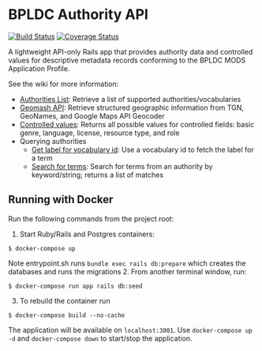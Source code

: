 # BPLDC Authority API

[![Build Status](https://travis-ci.com/boston-library/bpldc_authority_api.svg?branch=master)](https://travis-ci.com/boston-library/bpldc_authority_api) [![Coverage Status](https://coveralls.io/repos/github/boston-library/bpldc_authority_api/badge.svg?branch=master)](https://coveralls.io/github/boston-library/bpldc_authority_api?branch=master)

A lightweight API-only Rails app that provides authority data and controlled values for descriptive metadata records conforming to the BPLDC MODS Application Profile.

See the wiki for more information:

* [Authorities List](https://github.com/boston-library/bpldc_authority_api/wiki/Authorities-list): Retrieve a list of supported authorities/vocabularies
* [Geomash API](https://github.com/boston-library/bpldc_authority_api/wiki/Geomash-API): Retrieve structured geographic information from TGN, GeoNames, and Google Maps API Geocoder
* [Controlled values](https://github.com/boston-library/bpldc_authority_api/wiki/Nomenclature-controlled-values): Returns all possible values for controlled fields: basic genre, language, license, resource type, and role
* Querying authorities
    * [Get label for vocabulary id](https://github.com/boston-library/bpldc_authority_api/wiki/Querying-authorities:-get-label-for-vocabulary-id): Use a vocabulary id to fetch the label for a term
    * [Search for terms](https://github.com/boston-library/bpldc_authority_api/wiki/Querying-authorities:-search-for-terms): Search for terms from an authority by keyword/string; returns a list of matches

## Running with Docker

Run the following commands from the project root:

1. Start Ruby/Rails and Postgres containers:
```
$ docker-compose up

```
Note entrypoint.sh runs `bundle exec rails db:prepare` which creates the databases and runs the migrations
2. From another terminal window, run:
```
$ docker-compose run app rails db:seed
```
3. To rebuild the container run
```
$ docker-compose build --no-cache
```
The application will be available on `localhost:3001`. Use `docker-compose up -d` and `docker-compose down` to start/stop the application.


<!-- ## Pipeline script for bpldc_authority_jenkinsfile
pipeline {
    agent any

    stages {
        stage('CheckoutCode') {
            steps {
                
                checkout([$class: 'GitSCM', 
                    branches: [[name: '*/${BRANCH_NAME}']], 
                    userRemoteConfigs: [[
                        url: "https://github.com/boston-library/bpldc_authority_api.git",
                        credentialsId: 'bplwebmaster'
                        ]]
                ])
            }
        }

        stage('Preparation') {
            steps {
                sh '''
                    #!/usr/bin/env bash
                    set -xe
                    
                    if [ "$(docker ps -qa -f name=bpldc_authority_api)" ]; then 
                        docker stop $(docker ps -qa -f name=bpldc_authority_api) || true
                    fi
                    
                    if [ "$(docker ps -qa -f name=bpldc_authority_cache)" ]; then 
                        docker stop $(docker ps -qa -f name=bpldc_authority_cache) || true
                    fi
                    
                    if [ "$(docker ps -qa -f name=bpldc_authority_pg)" ]; then 
                        docker stop $(docker ps -qa -f name=bpldc_authority_pg) || true
                    fi
                    
                    if [ "$(docker ps -qa -f name=bpldc_authority_api)" ]; then 
                        docker rm $(docker ps -qa -f name=bpldc_authority_api) || true
                    fi
                    
                    if [ "$(docker ps -qa -f name=bpldc_authority_cache)" ]; then 
                        docker rm $(docker ps -qa -f name=bpldc_authority_api) || true
                    fi
                    
                    if [ "$(docker ps -qa -f name=bpldc_authority_pg)" ]; then 
                        docker rm $(docker ps -qa -f name=bpldc_authority_pg) || true
                    fi                
                '''
            }
        }
        
        stage('Docker images build') {
            steps {
                sh '''
                #!/usr/bin/env bash
                
                set -xe
                
                echo "GEONAMES_USERNAME=boston_library" > .env
                echo "GOOGLE_MAPS_API_KEY=${GOOGLE_MAPS_API_KEY}" >> .env
                echo "BPLDC_REDIS_CACHE_URL=" >> .env
                
                cat .env
                
                sudo docker compose build 
                sudo docker compose up -d
                '''
            }    
        }
        
        stage('Test') {
            steps {
                sh '''
                    #!/usr/bin/env bash
                    set -xe
                    sudo docker-compose run app bundle exec rake --verbose
                '''
            }
        }
    }
    
    post {
        always {
            sh '''
                #!/usr/bin/env bash
                set -xe
                sudo docker stop $(docker ps -aq)
                sudo docker rm $(docker ps -aq)
                
                sudo docker rmi bostonlibrary/bpldc_authority_api:dev-latest
            '''
        }
    }
}

 -->

<!-- 
#!groovy
@Library("bpllib2@jenkinsfile-shared-library") _

def bpl_tool = new org.bpl.bpl_tools()

pipeline {
    agent any
       
    environment {
        RAILS_ENV = 'test'
        // RAILS_ENV = 'staging'
    } 
    
    stages {
   
        // stage('CheckoutCode') {
        //     steps {
        //         checkout([$class: 'GitSCM', 
        //             branches: [[name: '*/${BRANCH_NAME}']], 
        //             userRemoteConfigs: [[
        //                 url: "https://github.com/boston-library/Commonwealth_3.git",
        //                 credentialsId: 'bplwebmaster'
        //                 ]]
        //         ])
        //     }
        // }

        stage('CheckoutCode') {
            steps {
                script {  
                    echo "bpl_tool is ${bpl_tool}"
                    echo "In Jenkinsfile phase: Checkout Source Code" 
                    bpl_tool.CheckoutCode() 
                }
            }
        }
        
        stage('Preparation') {
            steps {
                script {  
                    echo "In Jenkinsfile phase: Preparation at the very begining"                   
                    bpl_tool.RunPreparation()
                }                
            }
        }

        // stage ('Install new ruby'){
        //     steps {
        //         sh '''
        //             #!/bin/bash -l
        //             set +x
   
        //             if [ -s /var/lib/jenkins/.rvm/bin/rvm ]; then 
        //                 source /var/lib/jenkins/.rvm/bin/rvm
        //             else 
        //                 exit
        //             fi
                    
        //             EXPECTED_RUBY=`cat .ruby-version`
        //                         ## /var/lib/jenkins/.rvm/bin/rvm list
        //             echo "EXPECTED_RUBY is $EXPECTED_RUBY"
        //             set -x
        //             rvm list
        //             rvm use ${EXPECTED_RUBY} --default
        //             ruby --version
                    
        //         '''
        //     }
        // }

        stage ('Install new ruby'){
            steps {
                script {  
                    echo "In Jenkins phase: Install new ruby" 
                    def EXPECTED_RUBY = sh(returnStdout: true, script: 'cat .ruby-version')
                    echo "EXPECTED_RUBY is $EXPECTED_RUBY"                    
                    bpl_tool.InstallNewRuby(EXPECTED_RUBY) 
                }
            }
        }
        
        // stage('bundle install') {
        //     steps {
        //         sh '''
        //             #!/bin/bash --login
        //             set +x
                    
        //             EXPECTED_RUBY=`cat .ruby-version`
    
        //             if [ -s /var/lib/jenkins/.rvm/bin/rvm ]; then 
        //                 source /var/lib/jenkins/.rvm/bin/rvm
        //             else 
        //                 exit
        //             fi    
                    
        //             rvm use ${EXPECTED_RUBY} --default
                    
        //             bundle install --jobs=3 --retry=3
                    
        //         '''
        //     }
        // }

        stage ('Bundle Install .. '){
            steps {
                script {  
                    echo "In Jenkins phase: bundle install "                    
                    bpl_tool.RunBundleInstall() 
                }
            }
        }

        stage ('DB preparation'){
            steps {
                script {  
                    echo "In Jenkins phase: DB preparation " 
                    railsEnv = env.RAILS_ENV
                            // sh "printenv"
                    echo "railsEnv variables is : ${railsEnv}"                   
                    bpl_tool.RunDBpreparation(railsEnv) 
                }
            }
        }

        // stage('DB preparation') {
        //     steps {
        //         sh '''
        //             #!/bin/bash --login
        //             set +x
                    
        //             ls -alt
        //             EXPECTED_RUBY=`cat .ruby-version`
                
        //             if [ -s /var/lib/jenkins/.rvm/bin/rvm ]; then 
        //                 source /var/lib/jenkins/.rvm/bin/rvm
        //             else 
        //                 exit
        //             fi    
                    
        //             rvm use ${EXPECTED_RUBY} --default
        //             set -x
                    
        //             RAILS_ENV=staging bundle exec rails db:prepare
        //             RAILS_ENV=${RAILS_ENV} bundle exec rails db:migrate
                    
        //         '''
        //     }
        // }

        stage('CI') {
            steps {
                script {  
                    echo "In Jenkins phase: running CI testing "                   
                    bpl_tool.RunCI() 
                }
            }
        }

        stage('Deploy') {
            steps {
                script {  
                    echo "In Jenkins phase: Capistrano deploying "
                    railsEnv = env.RAILS_ENV
                    echo "railsEnv is ${railsEnv}"              
                    bpl_tool.RunDeployment(railsEnv) 
                }
            }
        }
        
        // stage('Deploy') {
        //     steps {
        //         script {
        //             sh """
        //                 #!/bin/bash --login
        //                 set -x
                        
        //                 # STAGE_NAME=\$stage_name_password
        //                 # SERVER_IP=\$server_ip_password
        //                 # DEPLOY_USER=\$deploy_user_password
        //                 # SSH_KEY=\$ssh_key_password

        //                 # GIT_HTTP_USERNAME=\$GIT_HTTP_USERNAME_password
        //                 # GIT_HTTP_PASSWORD=\$GIT_HTTP_PASSWORD_password
    

        //                 EXPECTED_RUBY=`cat .ruby-version`
        //                 echo "EXPECTED_RUBY is \$EXPECTED_RUBY"
                            
        //                 set +x
                        
        //                 if [ -s /var/lib/jenkins/.rvm/bin/rvm ]; then 
        //                     source /var/lib/jenkins/.rvm/bin/rvm
        //                 else 
        //                     exit
        //                 fi    
                        

        //                 rvm list
        //                 rvm install "\$EXPECTED_RUBY"
        //                 rvm use "\$EXPECTED_RUBY" --default
        //                 whereis ruby
        //                 ruby --version

        //                 RAILS_ENV=staging cap staging install --trace
        //                 RAILS_ENV=staging cap -T
                        
                        
        //                 ## If using GIT_HTTP_USERNAME/PASSWORD from Jenkins level, 
        //                 ## Capistrano breaks here!
        //                 RAILS_ENV=staging cap staging deploy:check
        //                 RAILS_ENV=staging cap staging deploy --dry-run --trace
        //                 RAILS_ENV=staging cap staging deploy --trace
                        
        //                 if [[ -f ./config/deploy/production.rb ]]; then 
        //                     echo "There is ./config/deploy/production.rb created!"
        //                     ls -alt ./config/deploy/production.rb
        //                 else 
        //                     echo "There is NO ./config/deploy/production.rb yet"
        //                 fi   
        //             """
        //         }            
        //     }
        // }
    }
}    
  -->